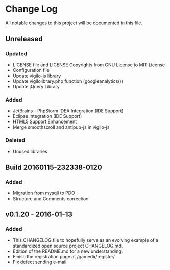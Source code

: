 # Change Log
All notable changes to this project will be documented in this file.

## Unreleased
### Updated
- LICENSE file and LICENSE Copyrights from GNU License to MIT License
- Configuration file
- Update vigilo-js library
- Update vigilolibrary.php function (googleanalytics())
- Update jQuery Library

### Added
- JetBrains - PhpStorm IDEA Integration (IDE Support)
- Eclipse Integration (IDE Support)
- HTML5 Support Enhancement
- Merge smoothscroll and antipub-js in vigilo-js

### Deleted
- Unused libraries

## Build 20160115-232338-0120
### Added
- Migration from mysqli to PDO
- Structure and Comments correction


## v0.1.20 - 2016-01-13
### Added
- This CHANGELOG file to hopefully serve as an evolving example of a standardized open source project CHANGELOG.md.
- Edition of the README.md for a new understanding.
- Finish the registration page at /gamedir/register/
- Fix defect sending e-mail
